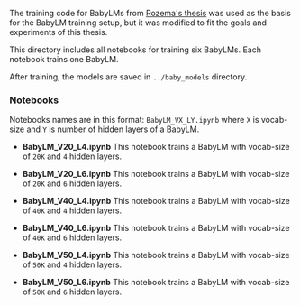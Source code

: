 The training code for BabyLMs from [Rozema's thesis](https://github.com/CRozema22/BabyLM-SLA) was used as the basis for the BabyLM training setup, but it was modified to fit the goals and experiments of this thesis.

This directory includes all notebooks for training six BabyLMs.
Each notebook trains one BabyLM.

After training, the models are saved in `../baby_models` directory.

### Notebooks
Notebooks names are in this format: `BabyLM_VX_LY.ipynb` where `X` is vocab-size and `Y` is number of hidden layers of a BabyLM.

+ **BabyLM_V20_L4.ipynb**
  This notebook trains a BabyLM with vocab-size of `20K` and `4` hidden layers.  

+ **BabyLM_V20_L6.ipynb**
  This notebook trains a BabyLM with vocab-size of `20K` and `6` hidden layers.
  
+ **BabyLM_V40_L4.ipynb**
  This notebook trains a BabyLM with vocab-size of `40K` and `4` hidden layers.
  
+ **BabyLM_V40_L6.ipynb**
  This notebook trains a BabyLM with vocab-size of `40K` and `6` hidden layers.
  
+ **BabyLM_V50_L4.ipynb**
  This notebook trains a BabyLM with vocab-size of `50K` and `4` hidden layers.

+ **BabyLM_V50_L6.ipynb**
  This notebook trains a BabyLM with vocab-size of `50K` and `6` hidden layers.
